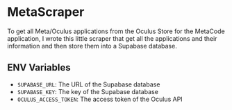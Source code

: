 # MetaScraper

To get all Meta/Oculus applications from the Oculus Store for the MetaCode application, I wrote this little scraper that get all the applications and their information and then store them into a Supabase database.

## ENV Variables

- `SUPABASE_URL`: The URL of the Supabase database
- `SUPABASE_KEY`: The key of the Supabase database
- `OCULUS_ACCESS_TOKEN`: The access token of the Oculus API
